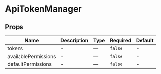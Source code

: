 # ApiTokenManager

## Props

<!-- @vuese:ApiTokenManager:props:start -->
|Name|Description|Type|Required|Default|
|---|---|---|---|---|
|tokens|-|—|`false`|-|
|availablePermissions|-|—|`false`|-|
|defaultPermissions|-|—|`false`|-|

<!-- @vuese:ApiTokenManager:props:end -->


